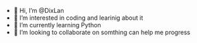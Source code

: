 - 👋 Hi, I’m @DixLan
- 👀 I’m interested in coding and learinig about it
- 🌱 I’m currently learning Python
- 💞️ I’m looking to collaborate on somthing can help me progress

<!---
DixLan/DixLan is a ✨ special ✨ repository because its `README.md` (this file) appears on your GitHub profile.
You can click the Preview link to take a look at your changes.
--->
